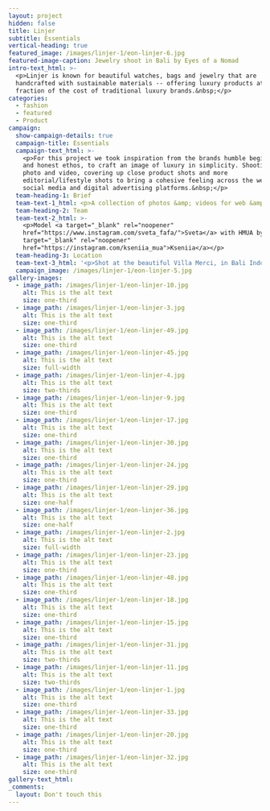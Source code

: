 ```yaml
---
layout: project
hidden: false
title: Linjer
subtitle: Essentials
vertical-heading: true
featured_image: /images/linjer-1/eon-linjer-6.jpg
featured-image-caption: Jewelry shoot in Bali by Eyes of a Nomad
intro-text_html: >-
  <p>Linjer is known for beautiful watches, bags and jewelry that are
  handcrafted with sustainable materials -- offering luxury products at a
  fraction of the cost of traditional luxury brands.&nbsp;</p>
categories:
  - fashion
  - featured
  - Product
campaign:
  show-campaign-details: true
  campaign-title: Essentials
  campaign-text_html: >-
    <p>For this project we took inspiration from the brands humble beginnings
    and honest ethos, to craft an image of luxury in simplicity. Shooting both
    photo and video, covering up close product shots and more
    editorial/lifestyle shots to bring a cohesive feeling across the website,
    social media and digital advertising platforms.&nbsp;</p>
  team-heading-1: Brief
  team-text-1_html: <p>A collection of photos &amp; videos for web &amp; social.&nbsp;</p>
  team-heading-2: Team
  team-text-2_html: >-
    <p>Model <a target="_blank" rel="noopener"
    href="https://www.instagram.com/sveta_fafa/">Sveta</a> with HMUA by <a
    target="_blank" rel="noopener"
    href="https://instagram.com/kseniia_mua">Kseniia</a></p>
  team-heading-3: Location
  team-text-3_html: '<p>Shot at the beautiful Villa Merci, in Bali Indonesia</p>'
  campaign_image: /images/linjer-1/eon-linjer-5.jpg
gallery-images:
  - image_path: /images/linjer-1/eon-linjer-10.jpg
    alt: This is the alt text
    size: one-third
  - image_path: /images/linjer-1/eon-linjer-3.jpg
    alt: This is the alt text
    size: one-third
  - image_path: /images/linjer-1/eon-linjer-49.jpg
    alt: This is the alt text
    size: one-third
  - image_path: /images/linjer-1/eon-linjer-45.jpg
    alt: This is the alt text
    size: full-width
  - image_path: /images/linjer-1/eon-linjer-4.jpg
    alt: This is the alt text
    size: two-thirds
  - image_path: /images/linjer-1/eon-linjer-9.jpg
    alt: This is the alt text
    size: one-third
  - image_path: /images/linjer-1/eon-linjer-17.jpg
    alt: This is the alt text
    size: one-third
  - image_path: /images/linjer-1/eon-linjer-30.jpg
    alt: This is the alt text
    size: one-third
  - image_path: /images/linjer-1/eon-linjer-24.jpg
    alt: This is the alt text
    size: one-third
  - image_path: /images/linjer-1/eon-linjer-29.jpg
    alt: This is the alt text
    size: one-half
  - image_path: /images/linjer-1/eon-linjer-36.jpg
    alt: This is the alt text
    size: one-half
  - image_path: /images/linjer-1/eon-linjer-2.jpg
    alt: This is the alt text
    size: full-width
  - image_path: /images/linjer-1/eon-linjer-23.jpg
    alt: This is the alt text
    size: one-third
  - image_path: /images/linjer-1/eon-linjer-48.jpg
    alt: This is the alt text
    size: one-third
  - image_path: /images/linjer-1/eon-linjer-18.jpg
    alt: This is the alt text
    size: one-third
  - image_path: /images/linjer-1/eon-linjer-15.jpg
    alt: This is the alt text
    size: one-third
  - image_path: /images/linjer-1/eon-linjer-31.jpg
    alt: This is the alt text
    size: two-thirds
  - image_path: /images/linjer-1/eon-linjer-11.jpg
    alt: This is the alt text
    size: two-thirds
  - image_path: /images/linjer-1/eon-linjer-1.jpg
    alt: This is the alt text
    size: one-third
  - image_path: /images/linjer-1/eon-linjer-33.jpg
    alt: This is the alt text
    size: one-third
  - image_path: /images/linjer-1/eon-linjer-20.jpg
    alt: This is the alt text
    size: one-third
  - image_path: /images/linjer-1/eon-linjer-32.jpg
    alt: This is the alt text
    size: one-third
gallery-text_html:
_comments:
  layout: Don't touch this
---
```


